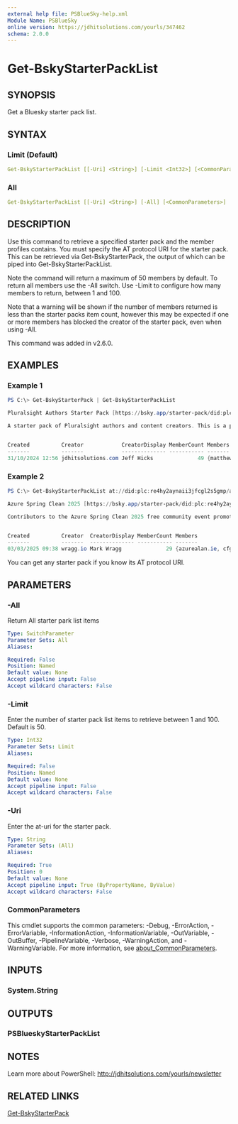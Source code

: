 ```yaml
---
external help file: PSBlueSky-help.xml
Module Name: PSBlueSky
online version: https://jdhitsolutions.com/yourls/347462
schema: 2.0.0
---
```


# Get-BskyStarterPackList

## SYNOPSIS

Get a Bluesky starter pack list.

## SYNTAX

### Limit (Default)

```yaml
Get-BskyStarterPackList [[-Uri] <String>] [-Limit <Int32>] [<CommonParameters>]
```

### All

```yaml
Get-BskyStarterPackList [[-Uri] <String>] [-All] [<CommonParameters>]
```

## DESCRIPTION

Use this command to retrieve a specified starter pack and the member profiles contains. You must specify the AT protocol URI for the starter pack. This can be retrieved via Get-BskyStarterPack, the output of which can be piped into Get-BskyStarterPackList.

Note the command will return a maximum of 50 members by default. To return all members use the -All switch. Use -Limit to configure how many members to return, between 1 and 100.

Note that a warning will be shown if the number of members returned is less than the starter packs item count, however this may be expected if one or more members has blocked the creator of the starter pack, even when using -All.

This command was added in v2.6.0.

## EXAMPLES

### Example 1

```powershell
PS C:\> Get-BskyStarterPack | Get-BskyStarterPackList

Pluralsight Authors Starter Pack [https://bsky.app/starter-pack/did:plc:ohgsqpfsbocaaxusxqlgfvd7/3l7spfvbk5w2n]

A starter pack of Pluralsight authors and content creators. This is a personal list, unaffiliated with Pluralsight.com. If you are a Pluralsight author, ping me to get added to the list.


Created          Creator            CreatorDisplay MemberCount Members
-------          -------            -------------- ----------- -------
31/10/2024 12:56 jdhitsolutions.com Jeff Hicks              49 {matthewrenze.bsky.social, alisaduncan.dev, mhadaily.bsky.social, jesperdj.bsky.social…}
```

### Example 2

```powershell
PS C:\> Get-BskyStarterPackList at://did:plc:re4hy2aynaii3jfcgl2s5gmp/app.bsky.graph.starterpack/3ljhnp6v2mq2y

Azure Spring Clean 2025 [https://bsky.app/starter-pack/did:plc:re4hy2aynaii3jfcgl2s5gmp/3ljhnp6v2mq2y]

Contributors to the Azure Spring Clean 2025 free community event promoting well-managed Azure tenants.


Created          Creator  CreatorDisplay MemberCount Members
-------          -------  -------------- ----------- -------
03/03/2025 09:38 wragg.io Mark Wragg              29 {azurealan.ie, cfgcloud.io, wmatthyssen.com, autosysops.bsky.social…}
```

You can get any starter pack if you know its AT protocol URI.

## PARAMETERS

### -All

Return All starter park list items

```yaml
Type: SwitchParameter
Parameter Sets: All
Aliases:

Required: False
Position: Named
Default value: None
Accept pipeline input: False
Accept wildcard characters: False
```

### -Limit

Enter the number of starter pack list items to retrieve between 1 and 100.
Default is 50.

```yaml
Type: Int32
Parameter Sets: Limit
Aliases:

Required: False
Position: Named
Default value: None
Accept pipeline input: False
Accept wildcard characters: False
```

### -Uri

Enter the at-uri for the starter pack.

```yaml
Type: String
Parameter Sets: (All)
Aliases:

Required: True
Position: 0
Default value: None
Accept pipeline input: True (ByPropertyName, ByValue)
Accept wildcard characters: False
```

### CommonParameters

This cmdlet supports the common parameters: -Debug, -ErrorAction, -ErrorVariable, -InformationAction, -InformationVariable, -OutVariable, -OutBuffer, -PipelineVariable, -Verbose, -WarningAction, and -WarningVariable. For more information, see [about_CommonParameters](http://go.microsoft.com/fwlink/?LinkID=113216).

## INPUTS

### System.String

## OUTPUTS

### PSBlueskyStarterPackList

## NOTES

Learn more about PowerShell: http://jdhitsolutions.com/yourls/newsletter

## RELATED LINKS

[Get-BskyStarterPack](Get-BskyStarterPack.md)
